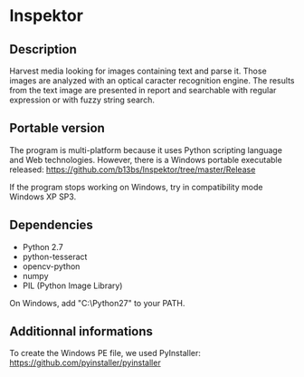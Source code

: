 Inspektor
=========

Description
-----------
Harvest media looking for images containing text and parse it. Those images are analyzed with an optical caracter recognition engine. The results from the text image are presented in report and searchable with regular expression or with fuzzy string search.


Portable version
----------------
The program is multi-platform because it uses Python scripting language and Web technologies. However, there is a Windows portable executable released: https://github.com/b13bs/Inspektor/tree/master/Release

If the program stops working on Windows, try in compatibility mode Windows XP SP3.


Dependencies
-----------
 - Python 2.7
 - python-tesseract
 - opencv-python
 - numpy
 - PIL (Python Image Library)

On Windows, add "C:\Python27" to your PATH.


Additionnal informations
------------
To create the Windows PE file, we used PyInstaller: https://github.com/pyinstaller/pyinstaller
